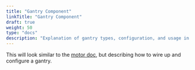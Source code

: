 ```yaml
---
title: "Gantry Component"
linkTitle: "Gantry Component"
draft: true
weight: 50
type: "docs"
description: "Explanation of gantry types, configuration, and usage in Viam."
---
```

This will look similar to the [motor doc](../motor), but describing how to wire up and configure a gantry.
